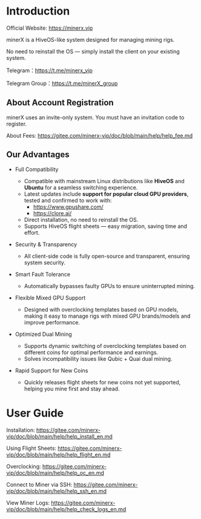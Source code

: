 # Introduction

Official Website: https://minerx.vip

minerX is a HiveOS-like system designed for managing mining rigs.

No need to reinstall the OS — simply install the client on your existing system.

Telegram：https://t.me/minerx_vip

Telegram Group：https://t.me/minerX_group



## About Account Registration

minerX uses an invite-only system. You must have an invitation code to register.

About Fees: https://gitee.com/minerx-vip/doc/blob/main/help/help_fee.md

## Our Advantages

- Full Compatibility  
  - Compatible with mainstream Linux distributions like **HiveOS** and **Ubuntu** for a seamless switching experience.  
  - Latest updates include **support for popular cloud GPU providers**, tested and confirmed to work with:
    - https://www.gpushare.com/
    - https://clore.ai/
  - Direct installation, no need to reinstall the OS.  
  - Supports HiveOS flight sheets — easy migration, saving time and effort.

- Security & Transparency  
  - All client-side code is fully open-source and transparent, ensuring system security.

- Smart Fault Tolerance  
  - Automatically bypasses faulty GPUs to ensure uninterrupted mining.

- Flexible Mixed GPU Support  
  - Designed with overclocking templates based on GPU models, making it easy to manage rigs with mixed GPU brands/models and improve performance.

- Optimized Dual Mining  
  - Supports dynamic switching of overclocking templates based on different coins for optimal performance and earnings.  
  - Solves incompatibility issues like Qubic + Quai dual mining.

- Rapid Support for New Coins  
  - Quickly releases flight sheets for new coins not yet supported, helping you mine first and stay ahead.

# User Guide

Installation: https://gitee.com/minerx-vip/doc/blob/main/help/help_install_en.md

Using Flight Sheets: https://gitee.com/minerx-vip/doc/blob/main/help/help_flight_en.md

Overclocking: https://gitee.com/minerx-vip/doc/blob/main/help/help_oc_en.md

Connect to Miner via SSH: https://gitee.com/minerx-vip/doc/blob/main/help/help_ssh_en.md

View Miner Logs: https://gitee.com/minerx-vip/doc/blob/main/help/help_check_logs_en.md



